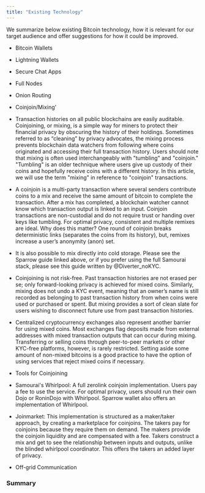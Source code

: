 ```yaml
---
title: "Existing Technology"
---
```


We summarize below existing Bitcoin technology, how it is relevant for our target audience and offer suggestions for how it could be improved.

* Bitcoin Wallets
* Lightning Wallets
* Secure Chat Apps
* Full Nodes
* Onion Routing
* Coinjoin/Mixing'
* Transaction histories on all public blockchains are easily auditable. Coinjoining, or mixing, is a simple way for miners to protect their financial privacy by obscuring the history of their holdings. Sometimes referred to as “cleaning” by privacy advocates, the mixing process prevents blockchain data watchers from following where coins originated and accessing their full transaction history. Users should note that mixing is often used interchangeably with "tumbling" and "coinjoin." "Tumbling" is an older technique where users give up custody of their coins and hopefully receive coins with a different history. In this article, we will use the term "mixing" in reference to "coinjoin" transactions.
* A coinjoin is a multi-party transaction where several senders contribute coins to a mix and receive the same amount of bitcoin to complete the transaction. After a mix has completed, a blockchain watcher cannot know which transaction output is linked to an input. Coinjoin transactions are non-custodial and do not require trust or handing over keys like tumbling.
For optimal privacy, consistent and multiple remixes are ideal. Why does this matter? One round of coinjoin breaks deterministic links (separates the coins from its history), but, remixes increase a user’s anonymity (anon) set. 
* It is also possible to mix directly into cold storage. Please see the Sparrow guide linked above, or if you prefer using the full Samourai stack, please see this guide written by @Diverter_noKYC.
* Coinjoining is not risk-free. Past transaction histories are not erased per se; only forward-looking privacy is achieved for mixed coins. Similarly, mixing does not undo a KYC event, meaning that an owner’s name is still recorded as belonging to past transaction history from when coins were used or purchased or spent. But mixing provides a sort of clean slate for users wishing to disconnect future use from past transaction histories. 
* Centralized cryptocurrency exchanges also represent another barrier for using mixed coins. Most exchanges flag deposits made from external addresses with mixed transaction outputs that can occur during mixing. Transferring or selling coins through peer-to-peer markets or other KYC-free platforms, however, is rarely restricted. Setting aside some amount of non-mixed bitcoins is a good practice to have the option of using services that reject mixed coins if necessary.

* Tools for Coinjoining

* Samourai's Whirlpool: A full zerolink coinjoin implementation. Users pay a fee to use the service. For optimal privacy, users should run their own Dojo or RoninDojo with Whirlpool.  Sparrow wallet also offers an implementation of Whirlpool.
* Joinmarket: This implementation is structured as a maker/taker approach, by creating a marketplace for coinjoins. The takers pay for coinjoins because they require them on demand. The makers provide the coinjoin liquidity and are compensated with a fee. Takers construct a mix and get to see the relationship between inputs and outputs, unlike the blinded whirlpool coordinator. This offers the takers an added layer of privacy.

* Off-grid Communication

### Summary
